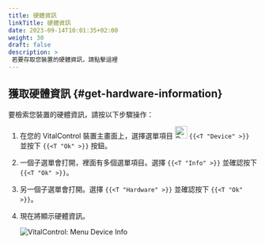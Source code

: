 ```yaml
---
title: 硬體資訊
linkTitle: 硬體資訊
date: 2023-09-14T10:01:35+02:00
weight: 30
draft: false
description: >
 若要存取您裝置的硬體資訊，請點擊這裡
---
```

## 獲取硬體資訊 {#get-hardware-information}

要檢索您裝置的硬體資訊，請按以下步驟操作：

1. 在您的 VitalControl 裝置主畫面上，選擇選單項目 <img src="/icons/device.svg" width="25" align="bottom" alt="Device" />  `{{<T "Device" >}}` 並按下 `{{<T "Ok" >}}` 按鈕。

2. 一個子選單會打開，裡面有多個選單項目。選擇 `{{<T "Info" >}}` 並確認按下 `{{<T "Ok" >}}`。

3. 另一個子選單會打開。選擇 `{{<T "Hardware" >}}` 並確認按下 `{{<T "Ok" >}}`。

4. 現在將顯示硬體資訊。

   ![VitalControl: Menu Device Info](../images/hardware.png "Get hardware information")
